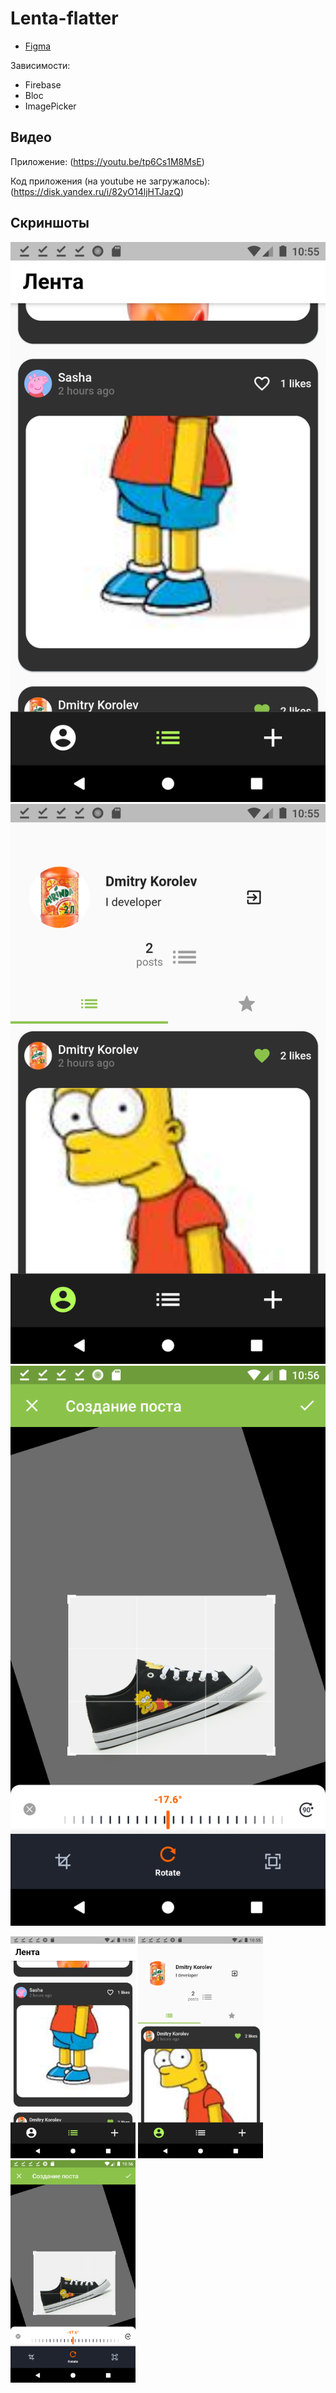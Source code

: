 # Lenta-flatter

* [Figma](https://www.figma.com/file/fxYvlsalZiM2AmpiTaHSeQ/Lenta-Flutter?node-id=0%3A1)

Зависимости:
- Firebase
- Bloc
- ImagePicker

## Видео

Приложение:
(https://youtu.be/tp6Cs1M8MsE)

Код приложения (на youtube не загружалось):
(https://disk.yandex.ru/i/82yO14ljHTJazQ)

## Скриншоты
![Demo](demo/Screenshot_1635720926.png)
![Demo](demo/Screenshot_1635720952.png)
![Demo](demo/Screenshot_1635720973.png)

<img src="demo/Screenshot_1635720926.png" width="200"> <img src="demo/Screenshot_1635720952.png" width="200"> <img src="demo/Screenshot_1635720973.png" width="200">